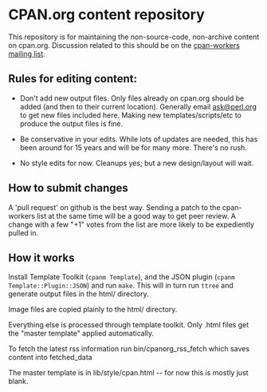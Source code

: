 # CPAN.org content repository

This repository is for maintaining the non-source-code, non-archive
content on cpan.org.  Discussion related to this should be on the
[cpan-workers mailing list][cpan-workers].

[cpan-workers]: http://lists.perl.org/list/cpan-workers.html

## Rules for editing content:

* Don't add new output files. Only files already on cpan.org should be
added (and then to their current location). Generally email
ask@perl.org to get new files included here. Making new
templates/scripts/etc to produce the output files is fine.

* Be conservative in your edits.  While lots of updates are needed,
this has been around for 15 years and will be for many more. There's
no rush.

* No style edits for now. Cleanups yes; but a new design/layout will
wait.

## How to submit changes

A 'pull request' on github is the best way. Sending a patch to the
cpan-workers list at the same time will be a good way to get peer
review. A change with a few "+1" votes from the list are more likely
to be expediently pulled in.

## How it works

Install Template Toolkit (`cpanm Template`), and the JSON plugin (`cpanm Template::Plugin::JSON`) and run `make`. This will in turn run `ttree` and generate output files in the html/ directory.

Image files are copied plainly to the html/ directory.

Everything else is processed through template toolkit. Only .html
files get the "master template" applied automatically.

To fetch the latest rss information run bin/cpanorg_rss_fetch which
saves content into fetched_data

The master template is in lib/style/cpan.html -- for now this is
mostly just blank.


